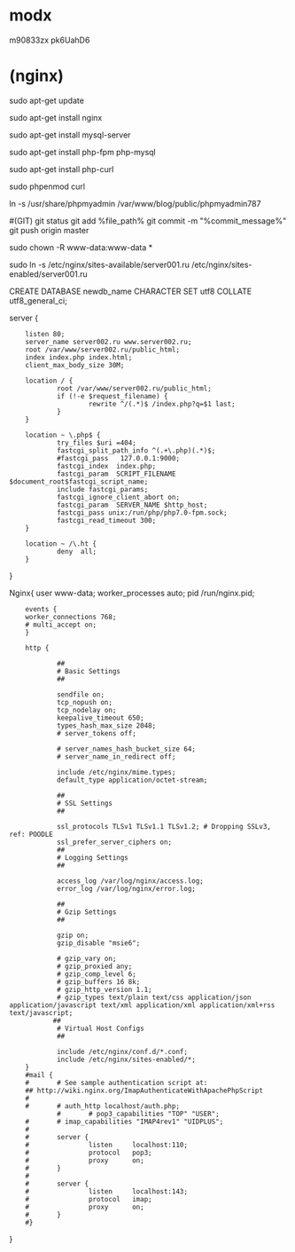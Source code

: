 # modx

m90833zx
pk6UahD6
# (nginx)
sudo apt-get update<p>
sudo apt-get install nginx<p>
sudo apt-get install mysql-server<p>
sudo apt-get install php-fpm php-mysql<p>
sudo apt-get install php-curl<p>
sudo phpenmod curl<p>
ln -s /usr/share/phpmyadmin /var/www/blog/public/phpmyadmin787<p>

#(GIT)
        git status
        git add %file_path%
        git commit -m "%commit_message%"
        git push origin master
        

sudo chown -R www-data:www-data *<p>
sudo ln -s /etc/nginx/sites-available/server001.ru /etc/nginx/sites-enabled/server001.ru<p>
CREATE DATABASE newdb_name CHARACTER SET utf8 COLLATE utf8_general_ci;<p>
server {
        
        listen 80;
        server_name server002.ru www.server002.ru;
        root /var/www/server002.ru/public_html;
        index index.php index.html;
        client_max_body_size 30M;
        
        location / {
                root /var/www/server002.ru/public_html;
                if (!-e $request_filename) {
                        rewrite ^/(.*)$ /index.php?q=$1 last;
                }
        }

        location ~ \.php$ {
                try_files $uri =404;
                fastcgi_split_path_info ^(.+\.php)(.*)$;
                #fastcgi_pass   127.0.0.1:9000;
                fastcgi_index  index.php;
                fastcgi_param  SCRIPT_FILENAME  $document_root$fastcgi_script_name;
                include fastcgi_params;
                fastcgi_ignore_client_abort on;
                fastcgi_param  SERVER_NAME $http_host;
                fastcgi_pass unix:/run/php/php7.0-fpm.sock;
                fastcgi_read_timeout 300;
        }

        location ~ /\.ht {
                deny  all;
        }
}

Nginx{
        user www-data;
        worker_processes auto;
        pid /run/nginx.pid;

        events {
        worker_connections 768;
        # multi_accept on;
        }

        http {

                ##
                # Basic Settings
                ##

                sendfile on;
                tcp_nopush on;
                tcp_nodelay on;
                keepalive_timeout 650;
                types_hash_max_size 2048;
                # server_tokens off;

                # server_names_hash_bucket_size 64;
                # server_name_in_redirect off;

                include /etc/nginx/mime.types;
                default_type application/octet-stream;

                ##
                # SSL Settings
                ##

                ssl_protocols TLSv1 TLSv1.1 TLSv1.2; # Dropping SSLv3, ref: POODLE
                ssl_prefer_server_ciphers on;
                ##
                # Logging Settings
                ##

                access_log /var/log/nginx/access.log;
                error_log /var/log/nginx/error.log;

                ##
                # Gzip Settings
                ##

                gzip on;
                gzip_disable "msie6";

                # gzip_vary on;
                # gzip_proxied any;
                # gzip_comp_level 6;
                # gzip_buffers 16 8k;
                # gzip_http_version 1.1;
                # gzip_types text/plain text/css application/json application/javascript text/xml application/xml application/xml+rss text/javascript;
               ##
                # Virtual Host Configs
                ##

                include /etc/nginx/conf.d/*.conf;
                include /etc/nginx/sites-enabled/*;
        }
        #mail {
        #       # See sample authentication script at:
        ## http://wiki.nginx.org/ImapAuthenticateWithApachePhpScript
        #
        #       # auth_http localhost/auth.php;
                #       # pop3_capabilities "TOP" "USER";
        #       # imap_capabilities "IMAP4rev1" "UIDPLUS";
        #
        #       server {
        #               listen     localhost:110;
        #               protocol   pop3;
        #               proxy      on;
        #       }
        #
        #       server {
        #               listen     localhost:143;
        #               protocol   imap;
        #               proxy      on;
        #       }
        #}




}
